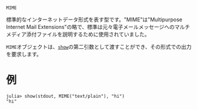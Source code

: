 ```
MIME
```

標準的なインターネットデータ形式を表す型です。"MIME"は"Multipurpose Internet Mail Extensions"の略で、標準は元々電子メールメッセージへのマルチメディア添付ファイルを説明するために使用されていました。

`MIME`オブジェクトは、[`show`](@ref)の第二引数として渡すことができ、その形式での出力を要求します。

# 例

```jldoctest
julia> show(stdout, MIME("text/plain"), "hi")
"hi"
```
